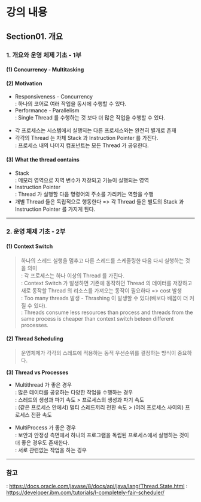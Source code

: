 # 강의 내용
## Section01. 개요
### 1. 개요와 운영 체제 기초 - 1부
#### (1) Concurrency - Multitasking   
#### (2) Motivation   
- Responsiveness - Concurrency  
: 하나의 코어로 여러 작업을 동시에 수행할 수 있다.  
- Performance - Parallelism  
: Single Thread 를 수행하는 것 보다 더 많은 작업을 수행할 수 있다.  
* 각 프로세스는 시스템에서 실행되는 다른 프로세스와는 완전히 별개로 존재  
* 각각의 Thread 는 자체 Stack 과 Instruction Pointer 를 가진다.  
: 프로세스 내의 나머지 컴포넌트는 모든 Thread 가 공유한다.  
#### (3) What the thread contains   
* Stack  
: 메모리 영역으로 지역 변수가 저장되고 기능이 실행되는 영역  
* Instruction Pointer  
: Thread 가 실행할 다음 명령어의 주소를 가리키는 역할을 수행  
* 개별 Thread 들은 독립적으로 행동한다 => 각 Thread 들은 별도의 Stack 과 Instruction Pointer 를 가지게 된다.   
---

### 2. 운영 체제 기초 - 2부
#### (1) Context Switch   
> 하나의 스레드 실행을 멈추고 다른 스레드를 스케줄링한 다음 다시 실행하는 것을 의미  
: 각 프로세스는 하나 이상의 Thread 를 가진다.  
: Context Switch 가 발생하면 기존에 동작하던 Thread 의 데이터를 저장하고 새로 동작할 Thread 의 리소스를 가져오는 동작이 필요하다 => cost 발생  
: Too many threads 발생 - Thrashing 이 발생할 수 있다(배보다 배꼽이 더 커질 수 있다).  
: Threads consume less resources than process and threads from the same process is cheaper than context switch beteen different processes.  

#### (2) Thread Scheduling   
> 운영체제가 각각의 스레드에 적용하는 동적 우선순위를 결정하는 방식이 중요하다.

__(3) Thread vs Processes__   
* Multithread 가 좋은 경우  
: 많은 데이터를 공유하는 다양한 작업을 수행하는 경우  
: 스레드의 생성과 파기 속도 > 프로세스의 생성과 파기 속도  
: (같은 프로세스 안에서) 멀티 스레드끼리 전환 속도 > (여러 프로세스 사이의) 프로세스 전환 속도  

* MultiProcess 가 좋은 경우  
: 보안과 안정성 측면에서 하나의 프로그램을 독립된 프로세스에서 실행하는 것이 더 좋은 경우도 존재한다.  
: 서로 관련없는 작업을 하는 경우  

---
### 참고 
: https://docs.oracle.com/javase/8/docs/api/java/lang/Thread.State.html
: https://developer.ibm.com/tutorials/l-completely-fair-scheduler/
